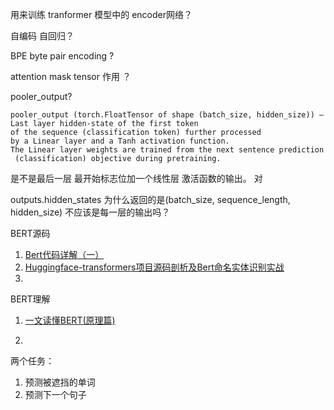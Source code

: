 用来训练 tranformer 模型中的 encoder网络？


自编码 自回归？

BPE byte pair encoding ?

attention mask tensor 作用 ？

pooler_output?
```
pooler_output (torch.FloatTensor of shape (batch_size, hidden_size)) – Last layer hidden-state of the first token
of the sequence (classification token) further processed 
by a Linear layer and a Tanh activation function. 
The Linear layer weights are trained from the next sentence prediction
 (classification) objective during pretraining.
```
是不是最后一层 最开始标志位加一个线性层 激活函数的输出。 对


outputs.hidden_states 为什么返回的是(batch_size, sequence_length, hidden_size)
不应该是每一层的输出吗？




BERT源码

1. [Bert代码详解（一）](https://blog.csdn.net/cpluss/article/details/88418176)
2. [Huggingface-transformers项目源码剖析及Bert命名实体识别实战](https://blog.csdn.net/weixin_36949593/article/details/106515904)
3. 

BERT理解
1. [一文读懂BERT(原理篇)](https://blog.csdn.net/jiaowoshouzi/article/details/89073944)

2. 


两个任务：
1. 预测被遮挡的单词
2. 预测下一个句子





